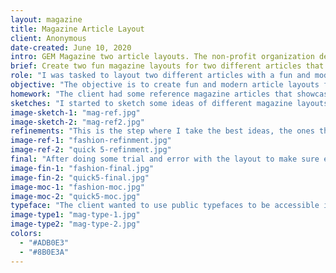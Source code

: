 ```yaml
---
layout: magazine
title: Magazine Article Layout
client: Anonymous
date-created: June 10, 2020
intro: GEM Magazine two article layouts. The non-profit organization decided to stay anonymous during the design process. The organization has a magazine that gets distributed within their community, and wanted to have a fun new layout to some of the articles going into the new issue. They tasked me with designing two of their article layouts to fit in their magazine.
brief: Create two fun magazine layouts for two different articles that are going into an existing magazine
role: "I was tasked to layout two different articles with a fun and modern look and feel to them, while still staying unified to the existing magazine."
objective: "The objective is to create fun and modern article layouts for the new issue of the magazine."
homework: "The client had some reference magazine articles that showcase the look and feel they wanted to go for in the new designs."
sketches: "I started to sketch some ideas of different magazine layouts and the different title variations that can work with the layouts. Still drawing pages on pages of layouts. Never stopping at the first few but to get those magical ideas that don’t just happen on the first try."
image-sketch-1: "mag-ref.jpg"
image-sketch-2: "mag-ref2.jpg"
refinements: "This is the step where I take the best ideas, the ones that jump out of the page. Keeping that fun and modern feeling going forward into the refinements. Brining elements into illustrator, creating the titles, icons, and illustrations. Once those are created and unified, then putting them into the layout with the article content and doing some shifting around to make sure everything lines up, and there are no awkward areas."
image-ref-1: "fashion-refinment.jpg"
image-ref-2: "quick 5-refinment.jpg"
final: "After doing some trial and error with the layout to make sure everything flows and fits well on the page, I can then finalize the layouts by adding some extra elements and colours to give that extra sprinkle of fun on the page."
image-fin-1: "fashion-final.jpg"
image-fin-2: "quick5-final.jpg"
image-moc-1: "fashion-moc.jpg"
image-moc-2: "quick5-moc.jpg"
typeface: "The client wanted to use public typefaces to be accessible if they need to make edit or changes. I chose to go with Helvetica as the sans-serif font for the headings part of the titles, and Adobe Garamond pro for the serif font for the body and accents in the titles."
image-type1: "mag-type-1.jpg"
image-type2: "mag-type-2.jpg"
colors:
  - "#ADB0E3"
  - "#8B0E3A"
---
```

